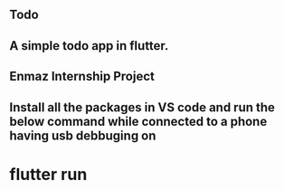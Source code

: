 ## Todo

## A simple todo app in flutter.

## Enmaz Internship Project

## Install all the packages in VS code and run the below command while connected to a phone having usb debbuging on 

# flutter run 
